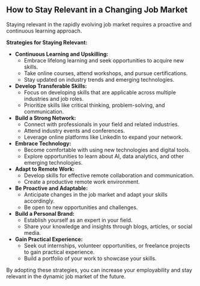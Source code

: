 ## How to Stay Relevant in a Changing Job Market

Staying relevant in the rapidly evolving job market requires a proactive and continuous learning approach.

**Strategies for Staying Relevant:**

* **Continuous Learning and Upskilling:**
    * Embrace lifelong learning and seek opportunities to acquire new skills.
    * Take online courses, attend workshops, and pursue certifications.
    * Stay updated on industry trends and emerging technologies.
* **Develop Transferable Skills:**
    * Focus on developing skills that are applicable across multiple industries and job roles.
    * Prioritize skills like critical thinking, problem-solving, and communication.
* **Build a Strong Network:**
    * Connect with professionals in your field and related industries.
    * Attend industry events and conferences.
    * Leverage online platforms like LinkedIn to expand your network.
* **Embrace Technology:**
    * Become comfortable with using new technologies and digital tools.
    * Explore opportunities to learn about AI, data analytics, and other emerging technologies.
* **Adapt to Remote Work:**
    * Develop skills for effective remote collaboration and communication.
    * Create a productive remote work environment.
* **Be Proactive and Adaptable:**
    * Anticipate changes in the job market and adapt your skills accordingly.
    * Be open to new opportunities and challenges.
* **Build a Personal Brand:**
    * Establish yourself as an expert in your field.
    * Share your knowledge and insights through blogs, articles, or social media.
* **Gain Practical Experience:**
    * Seek out internships, volunteer opportunities, or freelance projects to gain practical experience.
    * Build a portfolio of your work to showcase your skills.

By adopting these strategies, you can increase your employability and stay relevant in the dynamic job market of the future.
